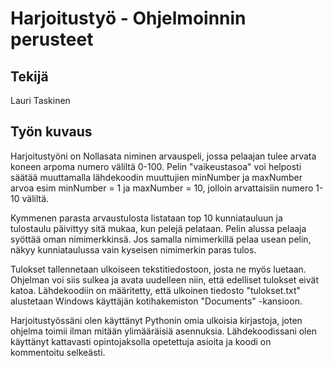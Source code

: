 # Harjoitustyö - Ohjelmoinnin perusteet

## Tekijä

Lauri Taskinen

## Työn kuvaus

Harjoitustyöni on Nollasata niminen arvauspeli, jossa pelaajan tulee arvata koneen arpoma numero väliltä 0-100. Pelin "vaikeustasoa" voi helposti säätää muuttamalla lähdekoodin muuttujien minNumber ja maxNumber arvoa esim minNumber = 1 ja maxNumber = 10, jolloin arvattaisiin numero 1-10 väliltä.

Kymmenen parasta arvaustulosta listataan top 10 kunniatauluun ja tulostaulu päivittyy sitä mukaa, kun pelejä pelataan. Pelin alussa pelaaja syöttää oman nimimerkkinsä. Jos samalla nimimerkillä pelaa usean pelin, näkyy kunniataulussa vain kyseisen nimimerkin paras tulos.

Tulokset tallennetaan ulkoiseen tekstitiedostoon, josta ne myös luetaan. Ohjelman voi siis sulkea ja avata uudelleen niin, että edelliset tulokset eivät katoa. Lähdekoodiin on määritetty, että ulkoinen tiedosto "tulokset.txt" alustetaan Windows käyttäjän kotihakemiston "Documents" -kansioon.

Harjoitustyössäni olen käyttänyt Pythonin omia ulkoisia kirjastoja, joten ohjelma toimii ilman mitään ylimääräisiä asennuksia. Lähdekoodissani olen käyttänyt kattavasti opintojaksolla opetettuja asioita ja koodi on kommentoitu selkeästi.
